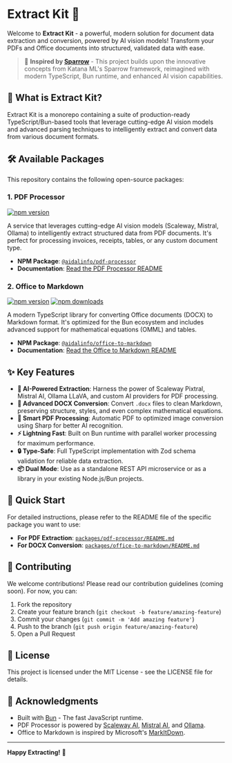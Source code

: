 # Extract Kit 🚀

Welcome to **Extract Kit** - a powerful, modern solution for document data extraction and conversion, powered by AI vision models! Transform your PDFs and Office documents into structured, validated data with ease.

> 🌟 **Inspired by [Sparrow](https://github.com/katanaml/sparrow)** - This project builds upon the innovative concepts from Katana ML's Sparrow framework, reimagined with modern TypeScript, Bun runtime, and enhanced AI vision capabilities.

## 🎯 What is Extract Kit?

Extract Kit is a monorepo containing a suite of production-ready TypeScript/Bun-based tools that leverage cutting-edge AI vision models and advanced parsing techniques to intelligently extract and convert data from various document formats.

## 🛠️ Available Packages

This repository contains the following open-source packages:

### 1. PDF Processor

[![npm version](https://badge.fury.io/js/%40aidalinfo%2Fpdf-processor.svg)](https://www.npmjs.com/package/@aidalinfo/pdf-processor)

A service that leverages cutting-edge AI vision models (Scaleway, Mistral, Ollama) to intelligently extract structured data from PDF documents. It's perfect for processing invoices, receipts, tables, or any custom document type.

- **NPM Package**: [`@aidalinfo/pdf-processor`](https://www.npmjs.com/package/@aidalinfo/pdf-processor)
- **Documentation**: [Read the PDF Processor README](./packages/pdf-processor/README.md)

### 2. Office to Markdown

[![npm version](https://badge.fury.io/js/%40aidalinfo%2Foffice-to-markdown.svg)](https://www.npmjs.com/package/@aidalinfo/office-to-markdown)
[![npm downloads](https://img.shields.io/npm/dm/@aidalinfo/office-to-markdown.svg?style=flat-square)](https://www.npmjs.com/package/@aidalinfo/office-to-markdown)

A modern TypeScript library for converting Office documents (DOCX) to Markdown format. It's optimized for the Bun ecosystem and includes advanced support for mathematical equations (OMML) and tables.

- **NPM Package**: [`@aidalinfo/office-to-markdown`](https://www.npmjs.com/package/@aidalinfo/office-to-markdown)
- **Documentation**: [Read the Office to Markdown README](./packages/office-to-markdown/README.md)

## ✨ Key Features

- **🤖 AI-Powered Extraction**: Harness the power of Scaleway Pixtral, Mistral AI, Ollama LLaVA, and custom AI providers for PDF processing.
- **🔄 Advanced DOCX Conversion**: Convert `.docx` files to clean Markdown, preserving structure, styles, and even complex mathematical equations.
- **📄 Smart PDF Processing**: Automatic PDF to optimized image conversion using Sharp for better AI recognition.
- **⚡ Lightning Fast**: Built on Bun runtime with parallel worker processing for maximum performance.
- **🔒 Type-Safe**: Full TypeScript implementation with Zod schema validation for reliable data extraction.
- **📦 Dual Mode**: Use as a standalone REST API microservice or as a library in your existing Node.js/Bun projects.

## 🚀 Quick Start

For detailed instructions, please refer to the README file of the specific package you want to use:

- **For PDF Extraction**: [`packages/pdf-processor/README.md`](./packages/pdf-processor/README.md)
- **For DOCX Conversion**: [`packages/office-to-markdown/README.md`](https://github.com/aidalinfo/extract-kit/blob/main/packages/office-to-markdown/README.md)

## 🤝 Contributing

We welcome contributions! Please read our contribution guidelines (coming soon). For now, you can:

1. Fork the repository
2. Create your feature branch (`git checkout -b feature/amazing-feature`)
3. Commit your changes (`git commit -m 'Add amazing feature'`)
4. Push to the branch (`git push origin feature/amazing-feature`)
5. Open a Pull Request

## 📄 License

This project is licensed under the MIT License - see the LICENSE file for details.

## 🙏 Acknowledgments

- Built with [Bun](https://bun.sh/) - The fast JavaScript runtime.
- PDF Processor is powered by [Scaleway AI](https://www.scaleway.com/en/ai/), [Mistral AI](https://mistral.ai/), and [Ollama](https://ollama.ai/).
- Office to Markdown is inspired by Microsoft's [MarkItDown](https://github.com/microsoft/markitdown).

---

**Happy Extracting!** 🎉